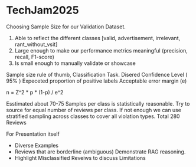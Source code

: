 # TechJam2025 


Choosing Sample Size for our Validation Dataset. 
1. Able to reflect the different classes [valid, advertisement, irrelevant, rant_without_vsit]
2. Large enough to make our performance metrics meaningful (precision, recall, F1-score)
3. Is small enough to manually validate or showcase 

Sample size rule of thumb, Classification Task. 
Disered Confidence Level ( 95% ) 
Expeceted proportion of positive labels
Acceptable error margin (e)

n = Z^2 * p * (1-p) / e^2 

Esstimated about 70-75 Samples per class is statistically reasonable. 
Try to source for equal number of reviews per class. 
If not enough we can use stratified sampling across classes to cover all violation types. 
Total 280 Reviews


For Presentation itself 
- Diverse Examples 
- Reviews that are borderline (ambiguous) Demonstrate RAG reasoning. 
- Highlight Misclassified Reveiws to discuss Limitations 